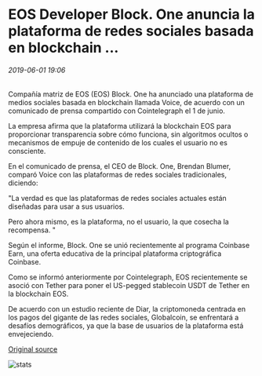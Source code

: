 # EOS Developer Block. One anuncia la plataforma de redes sociales basada en blockchain ...

###### 2019-06-01 19:06

Compañía matriz de EOS (EOS) Block. One ha anunciado una plataforma de medios sociales basada en blockchain llamada Voice, de acuerdo con un comunicado de prensa compartido con Cointelegraph el 1 de junio.

La empresa afirma que la plataforma utilizará la blockchain EOS para proporcionar transparencia sobre cómo funciona, sin algoritmos ocultos o mecanismos de empuje de contenido de los cuales el usuario no es consciente.

En el comunicado de prensa, el CEO de Block. One, Brendan Blumer, comparó Voice con las plataformas de redes sociales tradicionales, diciendo:

"La verdad es que las plataformas de redes sociales actuales están diseñadas para usar a sus usuarios.

Pero ahora mismo, es la plataforma, no el usuario, la que cosecha la recompensa. "

Según el informe, Block. One se unió recientemente al programa Coinbase Earn, una oferta educativa de la principal plataforma criptográfica Coinbase.

Como se informó anteriormente por Cointelegraph, EOS recientemente se asoció con Tether para poner el US-pegged stablecoin USDT de Tether en la blockchain EOS.

De acuerdo con un estudio reciente de Diar, la criptomoneda centrada en los pagos del gigante de las redes sociales, Globalcoin, se enfrentará a desafíos demográficos, ya que la base de usuarios de la plataforma está envejeciendo.

[Original source](https://cointelegraph.com/news/eos-developer-blockone-announces-blockchain-based-social-media-platform-voice)

![stats](https://c.statcounter.com/11760860/0/a89fa40b/1/ "stats")